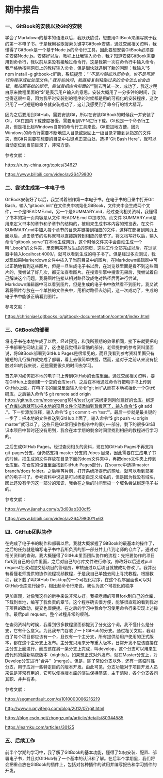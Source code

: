 # 期中报告

### 一、 GitBook的安装以及Git的安装  

学会了Markdown的基本的语法以后，我跃跃欲试，想要用GitBook来编写属于我的第一本电子书。于是我用谷歌搜索关键字GitBook安装，通过查阅相关资料，我懂得了GitBook是一个基于Node.js的命令行工具，因此要想安装GitBook必须要先安装Node.js。安装好以后，教程上让我输入命令，我才知道安装GitBook需要用到命令行，我以前从来没有接触过命令行，这是我第一次在命令行中输入命令。我严格地按照网页上的教程输入命令，但是很快就遇到了新的问题：我输入“$ npm install -g gitbook-cli”后，系统提示：“'$' 不是内部或外部命令，也不是可运行的程序或批处理文件。”我有些纳闷，我直接复制粘贴过来的命令怎么也会出错。我按照系统的提示，尝试着把命令前面的“$”删去再试一次，成功了，我这才明白原来教程里面的“$”是表示用户输入的意思。安装大概用了一分多钟的时间，我觉得这很神奇，因为我平时安装别的程序的时候都是用的可视化的安装程序，这次只用了一行短短的命令就安装成功了，这让我感受到了命令行的博大精深。

因为之后要用到GitHub，需要安装Git，所以在安装GitBook的时候我一并安装了Git，Git在国内下载速度极慢，需要用到VPN进行下载。Git也是一个命令行工具，但是相比起Windows自带的命令行工具来说，Git更加地方便，因为Windows的命令行需要不断地进入目录或返回上一级目录才能到达指定的文件夹，而Git只需要在想要的目录中右键点击空白处，选择“Git Bash Here”，就可以自动定位到当前目录了，非常方便。

参考文献：

https://ruby-china.org/topics/34627

https://www.bilibili.com/video/av26479800



### 二、尝试生成第一本电子书

GitBook安装好了以后，我尝试着制作第一本电子书。在电子书的目录中打开Git Bash，输入“gitbook init”在文件夹中初始化GitBook，文件夹中会生成两个文件，一个是README.md，另一个是SUMMARY.md，经过查询相关资料，我懂得了书本的第一页内容是从文件 README.md 中提取的。而文件 SUMMARY.md是用来定义书本的章节和子章节的结构的，被用来生成书本内容的预览表。在文件SUMMARY.md中加入每个章节的目录并链接到相应的文件，这样在部署到网页上面以后，点击章节的名称就可以直接跳转到相应的章节了。将文档写好以后，输入命令“gitbook serve”在本地生成网页，这个时候文件夹中会自动生成一个叫“_book”的文件夹，里面用来存放生成的网页，这些工作全部完成以后，在浏览器中输入localhost:4000/，就可以看到生成的电子书了。但是经过多次测试，我发现如果Markerdown文件中插入了当前目录中的图片，在Markdown编辑器中可以正确地看到这些图片，但是一旦生成电子书以后，在浏览器里面是看不到这些图片的，我尝试了好几次，都无法查看图片。在搜索引擎中搜索无果后，我尝试着自己解决这个问题。我将图片链接从相对路径改成绝对路径后再进行尝试，Markdown编辑器中可以看到图片，但是生成的电子书中依然看不到图片。我又试着将图片存放在一个单独的文件夹中，用相对路径去访问，这一次成功了，生成的电子书中能够正确看到图片。

参考文献：

https://chrisniael.gitbooks.io/gitbook-documentation/content/index.html



### 三、GitBook的部署

将电子书在本地生成了以后，经过预览，和我所预期的效果相同，接下来就要把电子书部署在网站上面了，这也是我觉得非常酷的部分。老师提供的参考资料里面说，将GitBook部署到GitHub Pages是很常见的，而且我看到参考资料里面只有短短的几行操作就完成了部署，看上去很简单快捷，然而，这对于之前从来没有接触过Git的我来说，还是需要很久的时间去学习。

首先学习如何把本地的电子书上传到GitHub的仓库里面。通过查阅相关资料，要在GitHub上面创建一个空的仓库test1，之后在本地通过命令行把电子书上传到GitHub上面。在电子书的目录里面输入命令“git init”从而在本地初始化一个Git代码库。之后输入命令“$ git remote add origin https://github.com/moonyoung1814/test1.git”来绑定刚刚创建好的仓库。绑定好仓库以后就可以把本地的项目文件全部添加到暂缓区了，输入命令“$ git add .”。下一步添加注释，输入命令“$ git commit -m 'test'”。最后一步就是最关键的一步了：把本地的文件推送到GitHub上面了，输入命令“$ git push -u origin master”就可以了。这些只是Git常用操作指令中的很小一部分，剩下的很多Git知识本项目中暂时还没有用到，我会在本学期的剩余时间里找到相应的教程进行学习的。

之后生成GitHub Pages。经过查阅相关的资料，现在的GitHub Pages不再支持git-pages分支，但仍然支持 master 分支的 /docs 目录，因此需要在生成电子书的时候，把生成的文件存放在目录下面的docs文件夹中，再把docs文件夹上传到仓库里。在仓库的设置里面找到GitHub Pages部分，在source中选择master branch/docs folder。之后稍等片刻，打开系统所提示的网址，就可以看到部署好的电子书了。参考资料中说这是可以绑定自定义域名的，但是因为我没有域名，因此还没有学习这一部分的知识，我会在之后的时间里搞一个域名尝试绑定电子书的。

参考文献：

https://www.jianshu.com/p/3d03ab330df5

https://www.bilibili.com/video/av26479800?t=63



### 四、GitHub团队协作

在完成了电子书的制作和部署以后，我就大概掌握了GitBook的最基本的操作了，之后的任务就是编写电子书中我所负责的那一部分并上传到老师的仓库了。通过对相关资料的查询，我大概懂得了GitHub里面团队协作的流程：先把要协作的项目fork到自己的仓库里面，之后对自己的仓库文件进行修改，修改好以后通过pull request把改动提交给项目的管理员，审核通过以后项目就被成功修改了。我并没有看懂老师提供的协作流程视频教程，于是我自己单独去网上寻找教程。根据教程，我下载了叫GitHub Desktop的一个可视化程序，在这个程序里面也可以对GitHub仓库进行操作，相比起命令行来说，我认为这个可视化的程序

更加直观，对像我这样的新手来说非常友好。我把老师的项目fork到自己的仓库，下载到本地，编写了我负责的章节，这个程序确实很方便，能够很直观的看到我对于项目的改动，提交也很便捷。在之后的学习中我会学习使用命令行来实现上述操作。最后pull request，整个过程非常的顺利。

在查阅资料的时候，我看到很多教程里面都提到了分支这个词，我不懂什么是分支，它有什么意义。为此我专门谷歌了一下GitHub的分支。通过相关文献，我明白了每个项目都应该有一个，且仅有一个主分支，所有提供给用户使用的正式版本，都在这个主分支上发布。主分支只用来分布重大版本，日常开发不应该直接在主分支上面进行，而应该在另一条分支上完成，叫develop，这个分支可以用来生成代码的最新隔夜版本（nightly）。如果想正式对外发布，就在Master分支上，对Develop分支进行"合并"（merge）。但是，除了常设分支以外，还有一些临时性分支，用于应对一些特定目的的版本开发。由此可见，分支功能对于项目开发人员来说是非常有用的，它可以使得版本库的演进保持简洁，主干清晰，各个分支各司其职、井井有条。

参考文献：

https://segmentfault.com/q/1010000006216219

http://www.ruanyifeng.com/blog/2012/07/git.html

https://blog.csdn.net/zhongzunfa/article/details/80344585

https://learnku.com/articles/30125



### 五、后续工作

前半个学期的学习中，我了解了GitBook的基本功能，懂得了如何安装、配置、部署电子书，并且对GItHub有了一个基本的认识和了解。在后半个学期里，我们将会把重点放在GitBook的插件上，包括对各种插件的试用并编写报告和学习插件的开发。